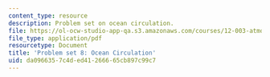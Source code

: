 ```yaml
---
content_type: resource
description: Problem set on ocean circulation.
file: https://ol-ocw-studio-app-qa.s3.amazonaws.com/courses/12-003-atmosphere-ocean-and-climate-dynamics-fall-2008/da0966357c4ded41266665cb897c99c7_homework8.pdf
file_type: application/pdf
resourcetype: Document
title: 'Problem set 8: Ocean Circulation'
uid: da096635-7c4d-ed41-2666-65cb897c99c7
---
```

